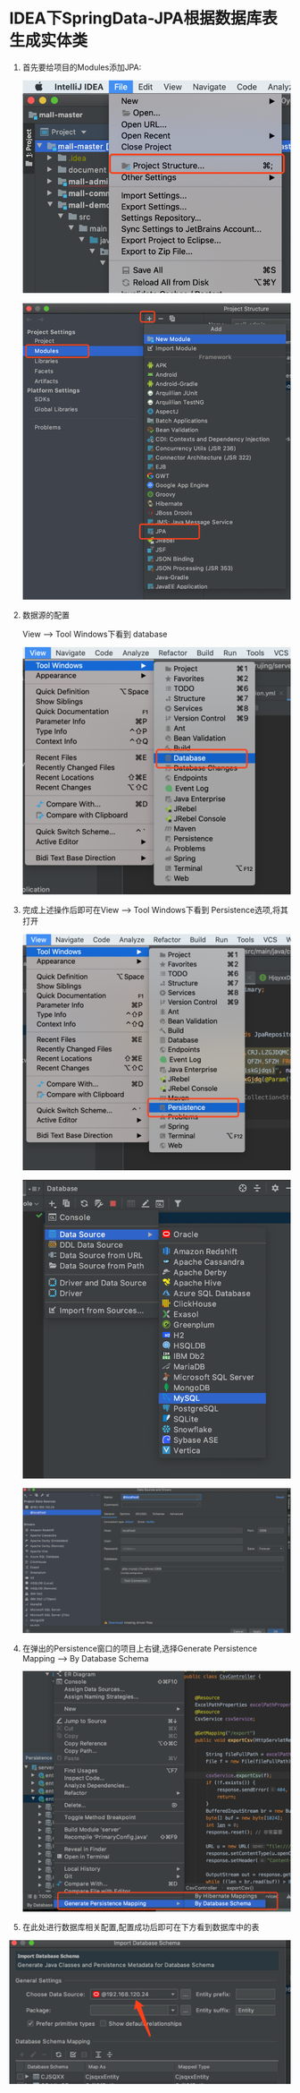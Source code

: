 # IDEA下SpringData-JPA根据数据库表生成实体类

1. 首先要给项目的Modules添加JPA:

   ![image-20201120100921592](./img/image-20201120100921592.png)

   ![image-20201120101005602](./img/image-20201120101005602.png)

2. 数据源的配置

   View --> Tool Windows下看到 database

   ![image-20201120103112676](./img/image-20201120103112676.png)

3. 完成上述操作后即可在View --> Tool Windows下看到 Persistence选项,将其打开

   ![image-20201120101142287](./img/image-20201120101142287.png)

   ![image-20201120103153121](./img/image-20201120103153121.png)

   ![image-20201120103244179](./img/image-20201120103244179.png)

3. 在弹出的Persistence窗口的项目上右键,选择Generate Persistence Mapping --> By Database Schema

   ![image-20201120101503223](./img/image-20201120101503223.png)

4. 在此处进行数据库相关配置,配置成功后即可在下方看到数据库中的表

![image-20201120103333205](./img/image-20201120103333205.png)

